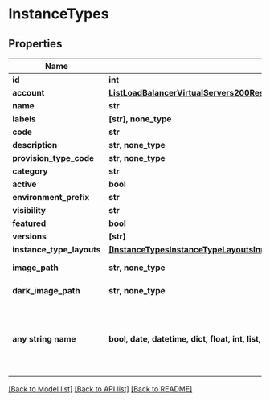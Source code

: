 # InstanceTypes


## Properties
Name | Type | Description | Notes
------------ | ------------- | ------------- | -------------
**id** | **int** |  | [optional] 
**account** | [**ListLoadBalancerVirtualServers200ResponseAllOfLoadBalancerInstancesInnerSslCert**](ListLoadBalancerVirtualServers200ResponseAllOfLoadBalancerInstancesInnerSslCert.md) |  | [optional] 
**name** | **str** |  | [optional] 
**labels** | **[str], none_type** |  | [optional] 
**code** | **str** |  | [optional] 
**description** | **str, none_type** |  | [optional] 
**provision_type_code** | **str, none_type** |  | [optional] 
**category** | **str** |  | [optional] 
**active** | **bool** |  | [optional] 
**environment_prefix** | **str** |  | [optional] 
**visibility** | **str** |  | [optional] 
**featured** | **bool** |  | [optional] 
**versions** | **[str]** |  | [optional] 
**instance_type_layouts** | [**[InstanceTypesInstanceTypeLayoutsInner]**](InstanceTypesInstanceTypeLayoutsInner.md) |  | [optional] 
**image_path** | **str, none_type** | Logo image URL | [optional] 
**dark_image_path** | **str, none_type** | Dark logo image URL | [optional] 
**any string name** | **bool, date, datetime, dict, float, int, list, str, none_type** | any string name can be used but the value must be the correct type | [optional]

[[Back to Model list]](../README.md#documentation-for-models) [[Back to API list]](../README.md#documentation-for-api-endpoints) [[Back to README]](../README.md)


